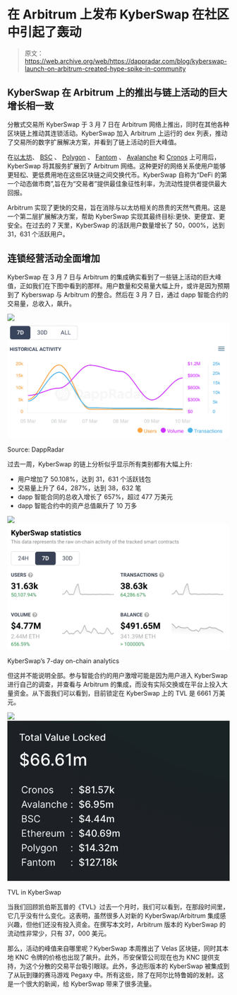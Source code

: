 # 在 Arbitrum 上发布 KyberSwap 在社区中引起了轰动

> 原文：<https://web.archive.org/web/https://dappradar.com/blog/kyberswap-launch-on-arbitrum-created-hype-spike-in-community>

## KyberSwap 在 Arbitrum 上的推出与链上活动的巨大增长相一致

分散式交易所 KyberSwap 于 3 月 7 日在 Arbitrum 网络上推出，同时在其他各种区块链上推动其连锁活动。KyberSwap 加入 Arbitrum 上运行的 dex 列表，推动了交易所的数字扩展解决方案，并看到了链上活动的巨大峰值。

在[以太坊](https://web.archive.org/web/20220930100309/https://dappradar.com/rankings/protocol/ethereum)、 [BSC](https://web.archive.org/web/20220930100309/https://dappradar.com/rankings/protocol/binance-smart-chain) 、 [Polygon](https://web.archive.org/web/20220930100309/https://dappradar.com/rankings/protocol/polygon) 、 [Fantom](https://web.archive.org/web/20220930100309/https://dappradar.com/rankings/protocol/fantom) 、 [Avalanche](https://web.archive.org/web/20220930100309/https://dappradar.com/rankings/protocol/avalanche) 和 [Cronos](https://web.archive.org/web/20220930100309/https://dappradar.com/rankings/protocol/cronos) 上可用后，KyberSwap 将其服务扩展到了 Arbitrum 网络。这种更好的网络关系使用户能够更轻松、更低费用地在这些区块链之间交换代币。KyberSwap 自称为“DeFi 的第一个动态做市商”,旨在为“交易者”提供最佳象征性利率，为流动性提供者提供最大回报。

Arbitrum 实现了更快的交易，旨在消除与以太坊相关的昂贵的天然气费用。这是一个第二层扩展解决方案，帮助 KyberSwap 实现其最终目标:更快、更便宜、更安全。在过去的 7 天里，KyberSwap 的活跃用户数量增长了 50，000%，达到 31，631 个活跃用户。

## 连锁经营活动全面增加

KyberSwap 在 3 月 7 日与 Arbitrum 的集成确实看到了一些链上活动的巨大峰值，正如我们在下图中看到的那样。用户数量和交易量大幅上升，或许是因为预期到了 Kyberswap 与 Arbitrum 的整合。然后在 3 月 7 日，通过 dapp 智能合约的交易量，总收入，飙升。

[](https://web.archive.org/web/20220930100309/https://dappradar.com/multichain/exchanges/kyberswap)[![](img/c6619a216a6a82e08ca4b1c22c4fbda4.png)<picture>![](img/73d6fbd420d95829809cd6edf1b4b322.png)</picture>](https://web.archive.org/web/20220930100309/https://dappradar.com/multichain/exchanges/kyberswap)

Source: DappRadar

过去一周，KyberSwap 的链上分析似乎显示所有类别都有大幅上升:

*   用户增加了 50.108%，达到 31，631 个活跃钱包
*   交易量上升了 64，287%，达到 38，632 笔
*   dapp 智能合同的总收入增长了 657%，超过 477 万美元
*   dapp 智能合约中的资产总值飙升了 10 万多

![](img/0331e19e0759e7199a5d5ad337054cae.png)![](img/56253878f0a47a48bac6eb72576c9d8d.png)

KyberSwap’s 7-day on-chain analytics

但这并不能说明全部。参与智能合约的用户激增可能是因为用户进入 KyberSwap 进行自己的调查，并查看与 Arbitrum 的集成，而没有实际交换或在平台上投入大量资金。从下面我们可以看到，目前锁定在 KyberSwap 上的 TVL 是 6661 万美元。

![](img/72e2333888ecc9e05a1c489f74e57500.png)![](img/cbb823dd093783df6d888329c260154d.png)

TVL in KyberSwap

当我们回顾凯伯斯瓦普的《TVL》过去一个月时，我们可以看到，在那段时间里，它几乎没有什么变化。这表明，虽然很多人对新的 KyberSwap/Arbitrum 集成感兴趣，但他们还没有投入资金。在撰写本文时，Arbitrum 版本的 KyberSwap 的流动性非常少，只有 37，000 美元。

那么，活动的峰值来自哪里呢？KyberSwap 本周推出了 Velas 区块链，同时其本地 KNC 令牌的价格也出现了飙升。此外，币安保管公司现在也为 KNC 提供支持，为这个分散的交易平台吸引眼球。此外，多边形版本的 KyberSwap 被集成到了从玩到赚的赛马游戏 Pegaxy 中。所有这些，除了在阿尔比特鲁姆的发射。这是一个很大的新闻，给 KyberSwap 带来了很多流量。